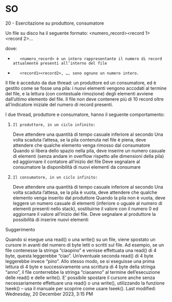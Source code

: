 # SO




20 - Esercitazione su produttore, consumatore

Un file su disco ha il seguente formato:
<numero_record><record 1><record 2>…

dove:

-        <numero_record> è un intero rappresentante il numero di record attualmente presenti all’interno del file

-        <record1><record2>, …, sono ognuno un numero intero.

Il file è acceduto da due thread: un produttore ed un consumatore, ed è gestito come se fosse una pila: i nuovi elementi vengono accodati al termine del file, e la lettura (con contestuale rimozione) degli elementi avviene dall’ultimo elemento del file. Il file non deve contenere più di 10 record oltre all’indicatore iniziale del numero di record presenti.

I due thread, produttore e consumatore, hanno il seguente comportamento:

1)     Il produttore, in un ciclo infinito:

    Deve attendere una quantità di tempo casuale inferiore al secondo
    Una volta scaduta l’attesa, se la pila contenuta nel file è piena, deve attendere che qualche elemento venga rimosso dal consumatore
    Quando si libera dello spazio nella pila, deve inserire un numero casuale di elementi (senza andare in overflow rispetto alle dimensioni della pila) ed aggiornare il contatore all’inizio del file
    Deve segnalare al consumatore la disponibilità di nuovi elementi da consumare

2)     Il consumatore, in un ciclo infinito:

    Deve attendere una quantità di tempo casuale inferiore al secondo
    Una volta scaduta l’attesa, se la pila è vuota, deve attendere che qualche elemento venga inserito dal produttore
    Quando la pila non è vuota, deve leggere un numero casuale di elementi (inferiore o uguale al numero di elementi presenti nello stack), sostituirne il valore con il numero 0 ed aggiornare il valore all’inizio del file.
    Deve segnalare al produttore la possibilità di inserire nuovi elementi

 

Suggerimento

Quando si esegue una read() o una write() su un file, viene spostato un cursore in avanti del numero di byte letti o scritti sul file. Ad esempio, se un file contenesse la stringa “ciaopino” e venisse effettuata una read() di 4 byte, questa leggerebbe “ciao”. Un’eventuale seconda read() di 4 byte leggerebbe invece “pino”. Allo stesso modo, se si eseguisse una prima lettura di 4 byte e successivamente una scrittura di 4 byte della stringa “anno”, il file conterrebbe la stringa “ciaoanno” al termine dell’esecuzione delle read() e delle write().
E’ possibile spostare il cursore anche senza necessariamente effettuare una read() o una write(), utilizzando la funzione lseek() – usa il manuale per scoprire come usare lseek().
Last modified: Wednesday, 20 December 2023, 3:15 PM
